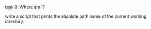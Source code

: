 task 0: Where am I?

write a script that prints the absolute path name of the current working directory.
